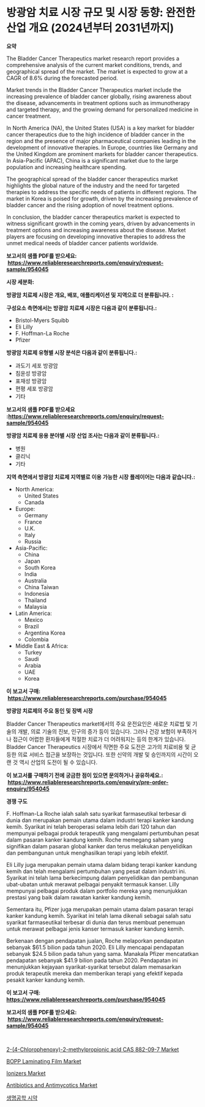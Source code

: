 <p><h1>방광암 치료 시장 규모 및 시장 동향: 완전한 산업 개요 (2024년부터 2031년까지)</h1></p><p><strong>요약</strong></p>
<p><p>The Bladder Cancer Therapeutics market research report provides a comprehensive analysis of the current market conditions, trends, and geographical spread of the market. The market is expected to grow at a CAGR of 8.6% during the forecasted period.</p><p>Market trends in the Bladder Cancer Therapeutics market include the increasing prevalence of bladder cancer globally, rising awareness about the disease, advancements in treatment options such as immunotherapy and targeted therapy, and the growing demand for personalized medicine in cancer treatment.</p><p>In North America (NA), the United States (USA) is a key market for bladder cancer therapeutics due to the high incidence of bladder cancer in the region and the presence of major pharmaceutical companies leading in the development of innovative therapies. In Europe, countries like Germany and the United Kingdom are prominent markets for bladder cancer therapeutics. In Asia-Pacific (APAC), China is a significant market due to the large population and increasing healthcare spending.</p><p>The geographical spread of the bladder cancer therapeutics market highlights the global nature of the industry and the need for targeted therapies to address the specific needs of patients in different regions. The market in Korea is poised for growth, driven by the increasing prevalence of bladder cancer and the rising adoption of novel treatment options.</p><p>In conclusion, the bladder cancer therapeutics market is expected to witness significant growth in the coming years, driven by advancements in treatment options and increasing awareness about the disease. Market players are focusing on developing innovative therapies to address the unmet medical needs of bladder cancer patients worldwide.</p></p>
<p><strong>보고서의 샘플 PDF를 받으세요: &nbsp;<a href="https://www.reliableresearchreports.com/enquiry/request-sample/954045">https://www.reliableresearchreports.com/enquiry/request-sample/954045</a></strong></p>
<p><strong>시장 세분화:</strong></p>
<p><strong> 방광암 치료제 시장은 개요, 배포, 애플리케이션 및 지역으로 더 분류됩니다. :</strong></p>
<p><strong>구성요소 측면에서는 방광암 치료제 시장은 다음과 같이 분류됩니다.:</strong></p>
<p><ul><li>Bristol-Myers Squibb</li><li>Eli Lilly</li><li>F. Hoffman-La Roche</li><li>Pfizer</li></ul></p>
<p><strong> 방광암 치료제 유형별 시장 분석은 다음과 같이 분류됩니다.:</strong></p>
<p><ul><li>과도기 세포 방광암</li><li>침윤성 방광암</li><li>표재성 방광암</li><li>편평 세포 방광암</li><li>기타</li></ul></p>
<p><strong>보고서의 샘플 PDF를 받으세요 :<a href="https://www.reliableresearchreports.com/enquiry/request-sample/954045">https://www.reliableresearchreports.com/enquiry/request-sample/954045</a></strong></p>
<p><strong> 방광암 치료제 응용 분야별 시장 산업 조사는 다음과 같이 분류됩니다.:</strong></p>
<p><ul><li>병원</li><li>클리닉</li><li>기타</li></ul></p>
<p><strong>지역 측면에서 방광암 치료제 지역별로 이용 가능한 시장 플레이어는 다음과 같습니다.:</strong></p>
<p><ul>
    <li>
        North America:
        <ul>
            <li>United States</li>
            <li>Canada</li>
        </ul>
    </li>
    <li>
        Europe:
        <ul>
            <li>Germany</li>
            <li>France</li>
            <li>U.K.</li>
            <li>Italy</li>
            <li>Russia</li>
        </ul>
    </li>
    <li>
        Asia-Pacific:
        <ul>
            <li>China</li>
            <li>Japan</li>
            <li>South Korea</li>
            <li>India</li>
            <li>Australia</li>
            <li>China Taiwan</li>
            <li>Indonesia</li>
            <li>Thailand</li>
            <li>Malaysia</li>
        </ul>
    </li>
    <li>
        Latin America:
        <ul>
            <li>Mexico</li>
            <li>Brazil</li>
            <li>Argentina Korea</li>
            <li>Colombia</li>
        </ul>
    </li>
    <li>
        Middle East & Africa:
        <ul>
            <li>Turkey</li>
            <li>Saudi</li>
            <li>Arabia</li>
            <li>UAE</li>
            <li>Korea</li>
        </ul>
    </li>
    </ul></p>
<p><strong>이 보고서 구매: &nbsp;<a href="https://www.reliableresearchreports.com/purchase/954045">https://www.reliableresearchreports.com/purchase/954045</a></strong></p>
<p><strong>방광암 치료제의 주요 동인 및 장벽 시장</strong></p>
<p><p>Bladder Cancer Therapeutics market에서의 주요 운전요인은 새로운 치료법 및 기술의 개발, 의료 기술의 진보, 인구의 증가 등이 있습니다. 그러나 건강 보험이 부족하거나 접근이 어렵한 환자들에게 적절한 치료가 더 어려워지는 등의 한계가 있습니다. Bladder Cancer Therapeutics 시장에서 직면한 주요 도전은 고가의 치료비용 및 균등한 의료 서비스 접근을 보장하는 것입니다. 또한 신약의 개발 및 승인까지의 시간이 오랜 것 역시 산업의 도전이 될 수 있습니다.</p></p>
<p><strong>이 보고서를 구매하기 전에 궁금한 점이 있으면 문의하거나 공유하세요.: &nbsp;<a href="https://www.reliableresearchreports.com/enquiry/pre-order-enquiry/954045">https://www.reliableresearchreports.com/enquiry/pre-order-enquiry/954045</a></strong></p>
<p><strong>경쟁 구도</strong></p>
<p><p>F. Hoffman-La Roche ialah salah satu syarikat farmaseutikal terbesar di dunia dan merupakan pemain utama dalam industri terapi kanker kandung kemih. Syarikat ini telah beroperasi selama lebih dari 120 tahun dan mempunyai pelbagai produk terapeutik yang mengalami pertumbuhan pesat dalam pasaran kanker kandung kemih. Roche memegang saham yang signifikan dalam pasaran global kanker dan terus melakukan penyelidikan dan pembangunan untuk menghasilkan terapi yang lebih efektif.</p><p>Eli Lilly juga merupakan pemain utama dalam bidang terapi kanker kandung kemih dan telah mengalami pertumbuhan yang pesat dalam industri ini. Syarikat ini telah lama berkecimpung dalam penyelidikan dan pembangunan ubat-ubatan untuk merawat pelbagai penyakit termasuk kanser. Lilly mempunyai pelbagai produk dalam portfolio mereka yang menunjukkan prestasi yang baik dalam rawatan kanker kandung kemih.</p><p>Sementara itu, Pfizer juga merupakan pemain utama dalam pasaran terapi kanker kandung kemih. Syarikat ini telah lama dikenali sebagai salah satu syarikat farmaseutikal terbesar di dunia dan terus membuat penemuan untuk merawat pelbagai jenis kanser termasuk kanker kandung kemih.</p><p>Berkenaan dengan pendapatan jualan, Roche melaporkan pendapatan sebanyak $61.5 bilion pada tahun 2020. Eli Lilly mencapai pendapatan sebanyak $24.5 bilion pada tahun yang sama. Manakala Pfizer mencatatkan pendapatan sebanyak $41.9 bilion pada tahun 2020. Pendapatan ini menunjukkan kejayaan syarikat-syarikat tersebut dalam memasarkan produk terapeutik mereka dan memberikan terapi yang efektif kepada pesakit kanker kandung kemih.</p></p>
<p><strong>이 보고서 구매: &nbsp; <a href="https://www.reliableresearchreports.com/purchase/954045">https://www.reliableresearchreports.com/purchase/954045</a></strong></p>
<p><strong>보고서의 샘플 PDF를 받으세요: &nbsp;<a href="https://www.reliableresearchreports.com/enquiry/request-sample/954045">https://www.reliableresearchreports.com/enquiry/request-sample/954045</a></strong><strong></strong></p>
<p>&nbsp;</p>
<p><p><a href="https://picayune-night-cbd.notion.site/Insights-into-2-4-Chlorophenoxy-2-methylpropionic-acid-CAS-882-09-7-Market-Size-Analysing-Market--aa240164c0654b209914fe14b1fa6a69">2-(4-Chlorophenoxy)-2-methylpropionic acid CAS 882-09-7 Market</a></p><p><a href="https://view.publitas.com/reportprime-1/bopp-laminating-film-market-size-global-industry-overview-market-segmentation-and-forecast-2024-to-2031/">BOPP Laminating Film Market</a></p><p><a href="https://view.publitas.com/reportprime-1/ionizers-market-size-share-trends-analysis-report-by-material-by-type-by-end-user-by-region-and-segment-forecasts-2024-2031/">Ionizers Market</a></p><p><a href="https://artistic-helicopter-ca9.notion.site/Antibiotics-and-Antimycotics-Market-Size-Growing-and-Forecasted-for-period-from-2024-2031-and-prov-5eca6e3292254b41955991b356857bed">Antibiotics and Antimycotics Market</a></p><p><a href="https://github.com/hxzi07639916/Market-Research-Report-List-1/blob/main/4593454185044.md">생명공학 시약</a></p></p>